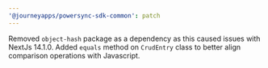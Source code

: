 ```yaml
---
'@journeyapps/powersync-sdk-common': patch
---
```


Removed `object-hash` package as a dependency as this caused issues with NextJs 14.1.0.
Added `equals` method on `CrudEntry` class to better align comparison operations with Javascript.
